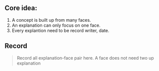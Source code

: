 ## Core idea:
1. A concept is built up from many faces.
2. An explanation can only focus on one face.
3. Every explantion need to be record writer, date.
## Record
> Record all explanation-face pair here.
> A face does not need two up explanation



